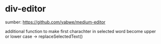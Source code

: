 # div-editor

sumber:
https://github.com/yabwe/medium-editor

additional function to make first charachter in selected word become upper or lower case -> replaceSelectedText()
